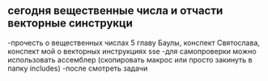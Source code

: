 ## сегодня вещественные числа и отчасти векторные синструкци
-прочесть о вещественных числах 5 главу Баулы, конспект Святослава, конспект мой о векторных инструкциях sse
-для самопроверки можно использовать ассемблер (скопировать макрос или просто закинуть в папку includes)
-после смотреть задачи

